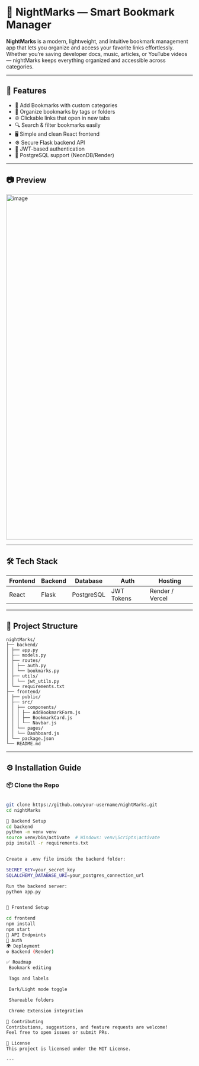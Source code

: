 # 🌙 NightMarks — Smart Bookmark Manager

**NightMarks** is a modern, lightweight, and intuitive bookmark management app that lets you organize and access your favorite links effortlessly. Whether you’re saving developer docs, music, articles, or YouTube videos — nightMarks keeps everything organized and accessible across categories.

---

## 🚀 Features

- 🔖 Add Bookmarks with custom categories  
- 📁 Organize bookmarks by tags or folders  
- 🌐 Clickable links that open in new tabs  
- 🔍 Search & filter bookmarks easily  
- 🖥️ Simple and clean React frontend  
- ⚙️ Secure Flask backend API  
- 🧠 JWT-based authentication  
- 🐘 PostgreSQL support (NeonDB/Render)

---

## 📷 Preview

<img width="1887" height="928" alt="image" src="https://github.com/user-attachments/assets/ea0b3831-7b61-43ab-b5af-b0bd50160f9c" />


---

## 🛠️ Tech Stack

| Frontend | Backend  | Database  | Auth       | Hosting     |
|----------|----------|-----------|------------|-------------|
| React    | Flask    | PostgreSQL| JWT Tokens | Render / Vercel |

---

## 🧩 Project Structure
```
nightMarks/
├── backend/
│ ├── app.py
│ ├── models.py
│ ├── routes/
│ │ ├── auth.py
│ │ └── bookmarks.py
│ ├── utils/
│ │ └── jwt_utils.py
│ └── requirements.txt
├── frontend/
│ ├── public/
│ ├── src/
│ │ ├── components/
│ │ │ ├── AddBookmarkForm.js
│ │ │ ├── BookmarkCard.js
│ │ │ └── Navbar.js
│ │ └── pages/
│ │ └── Dashboard.js
│ └── package.json
└── README.md
```


---

## ⚙️ Installation Guide

### 📦 Clone the Repo

```bash

git clone https://github.com/your-username/nightMarks.git
cd nightMarks

🧪 Backend Setup
cd backend
python -m venv venv
source venv/bin/activate  # Windows: venv\Scripts\activate
pip install -r requirements.txt


Create a .env file inside the backend folder:

SECRET_KEY=your_secret_key
SQLALCHEMY_DATABASE_URI=your_postgres_connection_url

Run the backend server:
python app.py


🎨 Frontend Setup

cd frontend
npm install
npm start
📡 API Endpoints
🔐 Auth
🌍 Deployment
⚙️ Backend (Render)

✅ Roadmap
 Bookmark editing

 Tags and labels

 Dark/Light mode toggle

 Shareable folders

 Chrome Extension integration

🙌 Contributing
Contributions, suggestions, and feature requests are welcome!
Feel free to open issues or submit PRs.

📄 License
This project is licensed under the MIT License.

---
